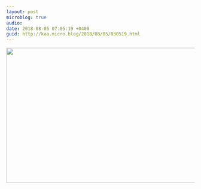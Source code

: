 ```yaml
---
layout: post
microblog: true
audio: 
date: 2018-08-05 07:05:19 +0400
guid: http://kaa.micro.blog/2018/08/05/030519.html
---
```



<img src="http://www.kaa.bz/uploads/2018/cb1a1c5fed.jpg" width="600" height="360" />
